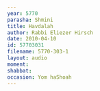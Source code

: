 ```yaml
---
year: 5770
parasha: Shmini
title: Havdalah
author: Rabbi Eliezer Hirsch
date: 2010-04-10
id: 57703031
filename: 5770-303-1
layout: audio
moment: 
shabbat: 
occasion: Yom haShoah
---
```

